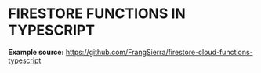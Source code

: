 # FIRESTORE FUNCTIONS IN TYPESCRIPT

**Example source:**
https://github.com/FrangSierra/firestore-cloud-functions-typescript
